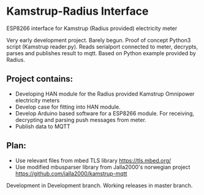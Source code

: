 # Kamstrup-Radius Interface
 ESP8266 interface for Kamstrup (Radius provided) electricity meter

Very early development project. Barely begun.
Proof of concept Python3 script (Kamstrup reader.py). Reads serialport connected to meter, decrypts, parses and publishes result to mqtt.
Based on Python example provided by Radius.

## Project contains:
* Developing HAN module for the Radius provided Kamstrup Omnipower electricity meters
* Develop case for fitting into HAN module.
* Develop Arduino based software for a ESP8266 module. For receiving, decrypting and parsing push messages from meter.
* Publish data to MQTT

## Plan: 
* Use relevant files from mbed TLS library https://tls.mbed.org/
* Use modified mbusparser library from Jalla2000's norwegian project https://github.com/jalla2000/kamstrup-mqtt

Development in Development branch. Working releases in master branch.
